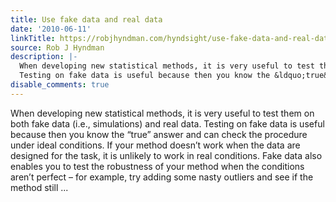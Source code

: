 ```yaml
---
title: Use fake data and real data
date: '2010-06-11'
linkTitle: https://robjhyndman.com/hyndsight/use-fake-data-and-real-data/
source: Rob J Hyndman
description: |-
  When developing new statistical methods, it is very useful to test them on both fake data (i.e., simulations) and real data.
  Testing on fake data is useful because then you know the &ldquo;true&rdquo; answer and can check the procedure under ideal conditions. If your method doesn&rsquo;t work when the data are designed for the task, it is unlikely to work in real conditions. Fake data also enables you to test the robustness of your method when the conditions aren&rsquo;t perfect &ndash; for example, try adding some nasty outliers and see if the method still ...
disable_comments: true
---
```

When developing new statistical methods, it is very useful to test them on both fake data (i.e., simulations) and real data.
Testing on fake data is useful because then you know the &ldquo;true&rdquo; answer and can check the procedure under ideal conditions. If your method doesn&rsquo;t work when the data are designed for the task, it is unlikely to work in real conditions. Fake data also enables you to test the robustness of your method when the conditions aren&rsquo;t perfect &ndash; for example, try adding some nasty outliers and see if the method still ...
